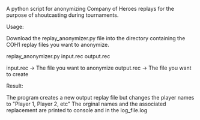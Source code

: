 A python script for anonymizing Company of Heroes replays for the purpose of shoutcasting during tournaments.

Usage:

Download the replay_anonymizer.py file into the directory containing the COH1 replay files you want to anonymize.


replay_anonymizer.py input.rec output.rec

input.rec -> The file you want to anonymize
output.rec -> The file you want to create

Result:

The program creates a new output replay file but changes the player names to "Player 1, Player 2, etc"
The orginal names and the associated replacement are printed to console and in the log_file.log

